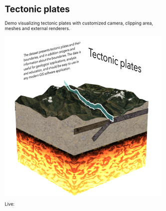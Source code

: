 # Tectonic plates

Demo visualizing tectonic plates with customized camera, clipping area, meshes and external renderers.

![Screenshot](img/screenshot.png)

Live:
